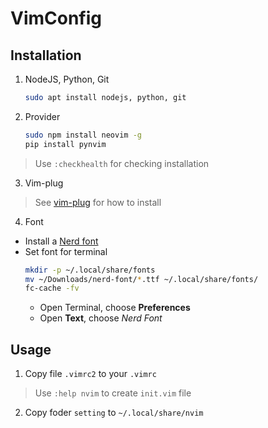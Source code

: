 # VimConfig
Installation
------------
1. NodeJS, Python, Git
   ```bash
   sudo apt install nodejs, python, git
   ```
2. Provider
   ```bash
   sudo npm install neovim -g
   pip install pynvim
   ```
> Use `:checkhealth` for checking installation
3. Vim-plug
> See [vim-plug](https://github.com/junegunn/vim-plug) for how to install
4. Font
- Install a [Nerd font](https://www.nerdfonts.com/font-downloads)
- Set font for terminal
  ```bash
  mkdir -p ~/.local/share/fonts
  mv ~/Downloads/nerd-font/*.ttf ~/.local/share/fonts/
  fc-cache -fv
  ```
  - Open Terminal, choose **Preferences**
  - Open **Text**, choose *Nerd Font*
  
Usage
-----
1. Copy file `.vimrc2` to your `.vimrc`
> Use `:help nvim` to create `init.vim` file
2. Copy foder `setting` to `~/.local/share/nvim`




